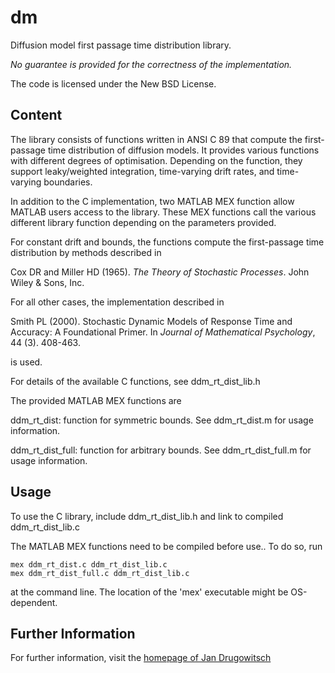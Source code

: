 dm
==

Diffusion model first passage time distribution library.

*No guarantee is provided for the correctness of the implementation.*

The code is licensed under the New BSD License.

Content
-------

The library consists of functions written in ANSI C 89 that compute the first-passage time distribution of diffusion models. It provides various functions with different degrees of optimisation. Depending on the function, they support leaky/weighted integration, time-varying drift rates, and time-varying boundaries.

In addition to the C implementation, two MATLAB MEX function allow MATLAB users access to the library. These MEX functions call the various different library function depending on the parameters provided.

For constant drift and bounds, the functions compute the first-passage time distribution by methods described in

Cox DR and Miller HD (1965). *The Theory of Stochastic Processes*. John Wiley & Sons, Inc.

For all other cases, the implementation described in

Smith PL (2000). Stochastic Dynamic Models of Response Time and Accuracy: A Foundational Primer. In *Journal of Mathematical Psychology*, 44 (3). 408-463.

is used.

For details of the available C functions, see ddm_rt_dist_lib.h

The provided MATLAB MEX functions are

ddm_rt_dist: function for symmetric bounds. See ddm_rt_dist.m for usage information.

ddm_rt_dist_full: function for arbitrary bounds. See ddm_rt_dist_full.m for usage information.

Usage
-----

To use the C library, include ddm_rt_dist_lib.h and link to compiled ddm_rt_dist_lib.c

The MATLAB MEX functions need to be compiled before use.. To do so, run

    mex ddm_rt_dist.c ddm_rt_dist_lib.c
    mex ddm_rt_dist_full.c ddm_rt_dist_lib.c

at the command line. The location of the 'mex' executable might be OS-dependent.

Further Information
-------------------

For further information, visit the [homepage of Jan Drugowitsch](http://www.lnc.ens.fr/~jdrugowi/code_ddm.html)
